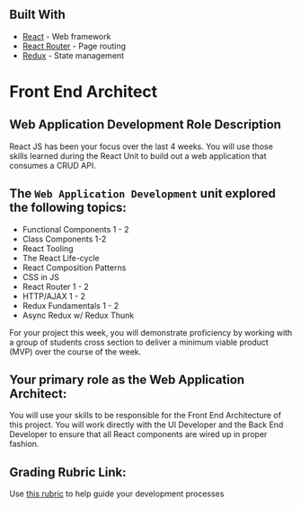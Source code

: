 ## Built With

- [React](https://reactjs.org/) - Web framework
- [React Router](https://reacttraining.com/react-router/) - Page routing
- [Redux](https://redux.js.org/) - State management

# Front End Architect

## **Web Application Development Role Description**

React JS has been your focus over the last 4 weeks. You will use those skills learned during the React Unit to build out a web application that consumes a CRUD API.

## **The `Web Application Development` unit explored the following topics:**

- Functional Components 1 - 2
- Class Components 1-2
- React Tooling
- The React Life-cycle
- React Composition Patterns
- CSS in JS
- React Router 1 - 2
- HTTP/AJAX 1 - 2
- Redux Fundamentals 1 - 2
- Async Redux w/ Redux Thunk

For your project this week, you will demonstrate proficiency by working with a group of students cross section to deliver a minimum viable product (MVP) over the course of the week.

## **Your primary role as the Web Application Architect:**

You will use your skills to be responsible for the Front End Architecture of this project. You will work directly with the UI Developer and the Back End Developer to ensure that all React components are wired up in proper fashion.

## Grading Rubric Link:

Use [this rubric](https://docs.google.com/spreadsheets/d/1dL5UfyiHJ2qxWWfot-FTOeU3KUvZaixAKvkJ0uLuhL8/edit?usp=sharing) to help guide your development processes
